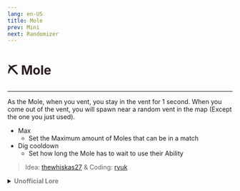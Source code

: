 ```yaml
---
lang: en-US
title: Mole
prev: Mini
next: Randomizer
---
```


# <font color="#2a1e1c">⛏️ <b>Mole</b></font> <Badge text="Basic" type="tip" vertical="middle"/>
---

As the Mole, when you vent, you stay in the vent for 1 second. When you come out of the vent, you will spawn near a random vent in the map (Except the one you just used).
* Max
  * Set the Maximum amount of Moles that can be in a match
* Dig cooldown
  * Set how long the Mole has to wait to use their Ability

> Idea: [thewhiskas27](#) & Coding: [ryuk](https://github.com/ryuk2098)

<details>
<summary><b><font color=gray>Unofficial Lore</font></b></summary>

Placeholder: This role is a ROLE OH EM GOSH
> Submitted by: Member
</details>